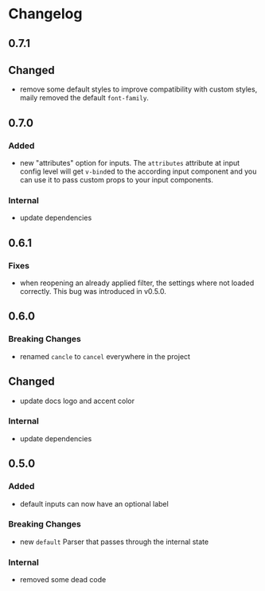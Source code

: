 # Changelog

## 0.7.1

## Changed

- remove some default styles to improve compatibility with custom styles, maily removed the default `font-family`.

## 0.7.0

### Added

- new "attributes" option for inputs. The `attributes` attribute at input config level will get `v-bind`ed to the according input component and you can use it to pass custom props to your input components.

### Internal

- update dependencies

## 0.6.1

### Fixes

- when reopening an already applied filter, the settings where not loaded correctly. This bug was introduced in v0.5.0.

## 0.6.0

### Breaking Changes

- renamed `cancle` to `cancel` everywhere in the project

## Changed

- update docs logo and accent color

### Internal

- update dependencies

## 0.5.0

### Added

- default inputs can now have an optional label

### Breaking Changes

- new `default` Parser that passes through the internal state

### Internal

- removed some dead code
